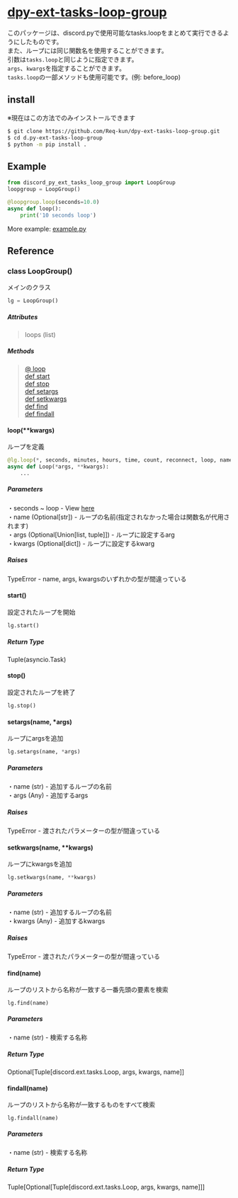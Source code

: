 # [dpy-ext-tasks-loop-group](https://github.com/Req-kun/dpy-ext-tasks-loop-group)

このパッケージは、discord.pyで使用可能なtasks.loopをまとめて実行できるようにしたものです。  
また、ループには同じ関数名を使用することができます。  
引数は`tasks.loop`と同じように指定できます。  
`args`、`kwargs`を指定することができます。  
`tasks.loop`の一部メソッドも使用可能です。(例: before_loop)


## install

※現在はこの方法でのみインストールできます  

```sh
$ git clone https://github.com/Req-kun/dpy-ext-tasks-loop-group.git
$ cd d.py-ext-tasks-loop-group
$ python -m pip install .
```

## Example

```py
from discord_py_ext_tasks_loop_group import LoopGroup
loopgroup = LoopGroup()

@loopgroup.loop(seconds=10.0)
async def loop():
    print('10 seconds loop')
```

More example: [example.py](https://github.com/Req-kun/dpy-ext-tasks-loop-group/blob/main/example.py)

## Reference

### class LoopGroup()

メインのクラス

```py
lg = LoopGroup()
```

##### Attributes
> loops (list)

##### Methods
> [@ loop](https://github.com/Req-kun/dpy-ext-tasks-loop-group#loopkwargs)  
[def start](https://github.com/Req-kun/dpy-ext-tasks-loop-group#start)  
[def stop](https://github.com/Req-kun/dpy-ext-tasks-loop-group#stop)  
[def setargs](https://github.com/Req-kun/dpy-ext-tasks-loop-group#setargsname-args)  
[def setkwargs](https://github.com/Req-kun/dpy-ext-tasks-loop-group#setkwargsname-kwargs)  
[def find](https://github.com/Req-kun/dpy-ext-tasks-loop-group#findname)  
[def findall](https://github.com/Req-kun/dpy-ext-tasks-loop-group#findallname)

#### loop(**kwargs)

ループを定義

```py
@lg.loop(*, seconds, minutes, hours, time, count, reconnect, loop, name, args, kwargs)
async def Loop(*args, **kwargs):
    ...
```

##### Parameters
・seconds ~ loop - View [here](https://discordpy.readthedocs.io/en/latest/ext/tasks/index.html#discord.ext.tasks.loop)  
・name (Optional[str]) - ループの名前(指定されなかった場合は関数名が代用されます)  
・args (Optional[Union[list, tuple]]) - ループに設定するarg  
・kwargs (Optional[dict]) - ループに設定するkwarg

##### Raises
TypeError - name, args, kwargsのいずれかの型が間違っている

#### start()

設定されたループを開始

```py
lg.start()
```

##### Return Type
Tuple(asyncio.Task)

#### stop()

設定されたループを終了

```py
lg.stop()
```

#### setargs(name, *args)

ループにargsを追加

```py
lg.setargs(name, *args)
```

##### Parameters
・name (str) - 追加するループの名前  
・args (Any) - 追加するargs

##### Raises
TypeError - 渡されたパラメーターの型が間違っている

#### setkwargs(name, **kwargs)

ループにkwargsを追加

```py
lg.setkwargs(name, **kwargs)
```

##### Parameters
・name (str) - 追加するループの名前  
・kwargs (Any) - 追加するkwargs

##### Raises
TypeError - 渡されたパラメーターの型が間違っている

#### find(name)

ループのリストから名称が一致する一番先頭の要素を検索

```
lg.find(name)
```

##### Parameters
・name (str) - 検索する名称

##### Return Type
Optional[Tuple[discord.ext.tasks.Loop, args, kwargs, name]]

#### findall(name)

ループのリストから名称が一致するものをすべて検索

```
lg.findall(name)
```

##### Parameters
・name (str) - 検索する名称

##### Return Type
Tuple[Optional[Tuple[discord.ext.tasks.Loop, args, kwargs, name]]]
